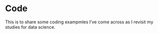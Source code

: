 # Code

This is to share some coding exampmles I've come across as I revisit my studies for data science.
